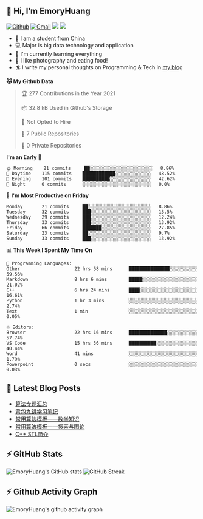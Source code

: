 ## 👋 Hi, I’m EmoryHuang
[![Github](https://img.shields.io/badge/-Github-000?style=flat&logo=Github&logoColor=white)](https://github.com/emoryhuang)
[![Gmail](https://img.shields.io/badge/-Gmail-c14438?style=flat&logo=Gmail&logoColor=white)](mailto:vunihbolvep@gmail.com)
![](https://komarev.com/ghpvc/?username=EmoryHuang)
![](https://img.shields.io/badge/build-passing-brightgreen)
- 🧐 I am a student from China
- 💻 Major is big data technology and application
- 🌱 I'm currently learning everything
- 👯 I like photography and eating food!
- 🏄‍ I write my personal thoughts on Programming & Tech in [my blog](https://emoryhuang.github.io)

<!--START_SECTION:waka-->
**🐱 My Github Data** 

> 🏆 277 Contributions in the Year 2021
 > 
> 📦 32.8 kB Used in Github's Storage 
 > 
> 🚫 Not Opted to Hire
 > 
> 📜 7 Public Repositories 
 > 
> 🔑 0 Private Repositories  
 > 
**I'm an Early 🐤** 

```text
🌞 Morning    21 commits     ██░░░░░░░░░░░░░░░░░░░░░░░   8.86% 
🌆 Daytime    115 commits    ████████████░░░░░░░░░░░░░   48.52% 
🌃 Evening    101 commits    ██████████░░░░░░░░░░░░░░░   42.62% 
🌙 Night      0 commits      ░░░░░░░░░░░░░░░░░░░░░░░░░   0.0%

```
📅 **I'm Most Productive on Friday** 

```text
Monday       21 commits     ██░░░░░░░░░░░░░░░░░░░░░░░   8.86% 
Tuesday      32 commits     ███░░░░░░░░░░░░░░░░░░░░░░   13.5% 
Wednesday    29 commits     ███░░░░░░░░░░░░░░░░░░░░░░   12.24% 
Thursday     33 commits     ███░░░░░░░░░░░░░░░░░░░░░░   13.92% 
Friday       66 commits     ███████░░░░░░░░░░░░░░░░░░   27.85% 
Saturday     23 commits     ██░░░░░░░░░░░░░░░░░░░░░░░   9.7% 
Sunday       33 commits     ███░░░░░░░░░░░░░░░░░░░░░░   13.92%

```


📊 **This Week I Spent My Time On** 

```text
💬 Programming Languages: 
Other                    22 hrs 58 mins      ███████████████░░░░░░░░░░   59.56% 
Markdown                 8 hrs 6 mins        █████░░░░░░░░░░░░░░░░░░░░   21.02% 
C++                      6 hrs 24 mins       ████░░░░░░░░░░░░░░░░░░░░░   16.61% 
Python                   1 hr 3 mins         ░░░░░░░░░░░░░░░░░░░░░░░░░   2.74% 
Text                     1 min               ░░░░░░░░░░░░░░░░░░░░░░░░░   0.05%

🔥 Editors: 
Browser                  22 hrs 16 mins      ██████████████░░░░░░░░░░░   57.74% 
VS Code                  15 hrs 36 mins      ██████████░░░░░░░░░░░░░░░   40.44% 
Word                     41 mins             ░░░░░░░░░░░░░░░░░░░░░░░░░   1.79% 
Powerpoint               0 secs              ░░░░░░░░░░░░░░░░░░░░░░░░░   0.03%

```


<!--END_SECTION:waka-->

## 📕 Latest Blog Posts
<!-- STACKOVERFLOW:START -->
- [算法专题汇总](https://emoryhuang.cn/blog/1603169503.html)
- [背包九讲学习笔记](https://emoryhuang.cn/blog/381047778.html)
- [常用算法模板——数学知识](https://emoryhuang.cn/blog/1328337473.html)
- [常用算法模板——搜索与图论](https://emoryhuang.cn/blog/4096131275.html)
- [C++ STL简介](https://emoryhuang.cn/blog/1876408705.html)
<!-- STACKOVERFLOW:END -->

## ⚡ GitHub Stats
![EmoryHuang's GitHub stats](https://github-readme-stats.vercel.app/api?username=EmoryHuang&show_icons=true&theme=tokyonight)
![GitHub Streak](https://github-readme-streak-stats.herokuapp.com/?user=EmoryHuang&theme=tokyonight)


## ⚡ Github Activity Graph
![EmoryHuang's github activity graph](https://activity-graph.herokuapp.com/graph?username=EmoryHuang&theme=dracula)

<!---
EmoryHuang/EmoryHuang is a ✨ special ✨ repository because its `README.md` (this file) appears on your GitHub profile.
You can click the Preview link to take a look at your changes.
--->

